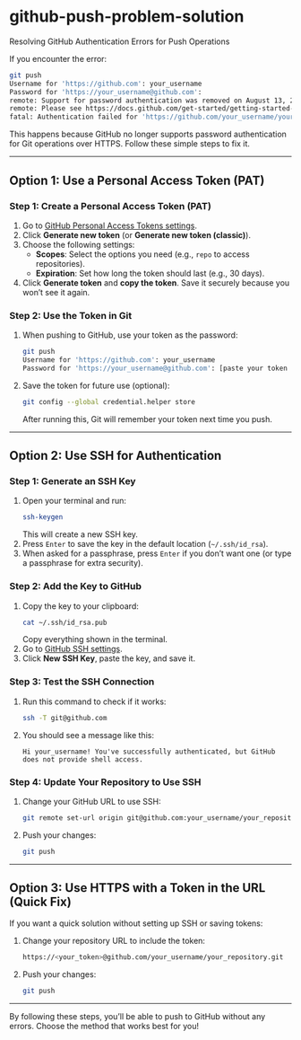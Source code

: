 # github-push-problem-solution

Resolving GitHub Authentication Errors for Push Operations

If you encounter the error:

```bash
git push
Username for 'https://github.com': your_username
Password for 'https://your_username@github.com':
remote: Support for password authentication was removed on August 13, 2021.
remote: Please see https://docs.github.com/get-started/getting-started-with-git/about-remote-repositories#cloning-with-https-urls for information on currently recommended modes of authentication.
fatal: Authentication failed for 'https://github.com/your_username/your_repository.git/'
```

This happens because GitHub no longer supports password authentication for Git operations over HTTPS. Follow these simple steps to fix it.

---

## **Option 1: Use a Personal Access Token (PAT)**

### Step 1: Create a Personal Access Token (PAT)
1. Go to [GitHub Personal Access Tokens settings](https://github.com/settings/tokens).
2. Click **Generate new token** (or **Generate new token (classic)**).
3. Choose the following settings:
   - **Scopes**: Select the options you need (e.g., `repo` to access repositories).
   - **Expiration**: Set how long the token should last (e.g., 30 days).
4. Click **Generate token** and **copy the token**. Save it securely because you won’t see it again.

### Step 2: Use the Token in Git
1. When pushing to GitHub, use your token as the password:
   ```bash
   git push
   Username for 'https://github.com': your_username
   Password for 'https://your_username@github.com': [paste your token here]
   ```

2. Save the token for future use (optional):
   ```bash
   git config --global credential.helper store
   ```
   After running this, Git will remember your token next time you push.

---

## **Option 2: Use SSH for Authentication**

### Step 1: Generate an SSH Key
1. Open your terminal and run:
   ```bash
   ssh-keygen
   ```
   This will create a new SSH key.
2. Press `Enter` to save the key in the default location (`~/.ssh/id_rsa`).
3. When asked for a passphrase, press `Enter` if you don’t want one (or type a passphrase for extra security).

### Step 2: Add the Key to GitHub
1. Copy the key to your clipboard:
   ```bash
   cat ~/.ssh/id_rsa.pub
   ```
   Copy everything shown in the terminal.
2. Go to [GitHub SSH settings](https://github.com/settings/keys).
3. Click **New SSH Key**, paste the key, and save it.

### Step 3: Test the SSH Connection
1. Run this command to check if it works:
   ```bash
   ssh -T git@github.com
   ```
2. You should see a message like this:
   ```
   Hi your_username! You've successfully authenticated, but GitHub does not provide shell access.
   ```

### Step 4: Update Your Repository to Use SSH
1. Change your GitHub URL to use SSH:
   ```bash
   git remote set-url origin git@github.com:your_username/your_repository.git
   ```
2. Push your changes:
   ```bash
   git push
   ```

---

## **Option 3: Use HTTPS with a Token in the URL (Quick Fix)**

If you want a quick solution without setting up SSH or saving tokens:
1. Change your repository URL to include the token:
   ```bash
   https://<your_token>@github.com/your_username/your_repository.git
   ```
2. Push your changes:
   ```bash
   git push
   ```

---

By following these steps, you’ll be able to push to GitHub without any errors. Choose the method that works best for you!
